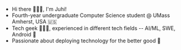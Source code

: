 - Hi there 🙋🏻‍♀️, I'm Juhi!
- Fourth-year undergraduate Computer Science student @ UMass Amherst, USA 🇺🇸
- Tech geek 👩🏻‍💻, experienced in different tech fields -- AI/ML, SWE, Android 🤖
- Passionate about deploying technology for the better good 🌱 

<!---
juhimanishjain/juhimanishjain is a ✨ special ✨ repository because its `README.md` (this file) appears on your GitHub profile.
You can click the Preview link to take a look at your changes.
--->
